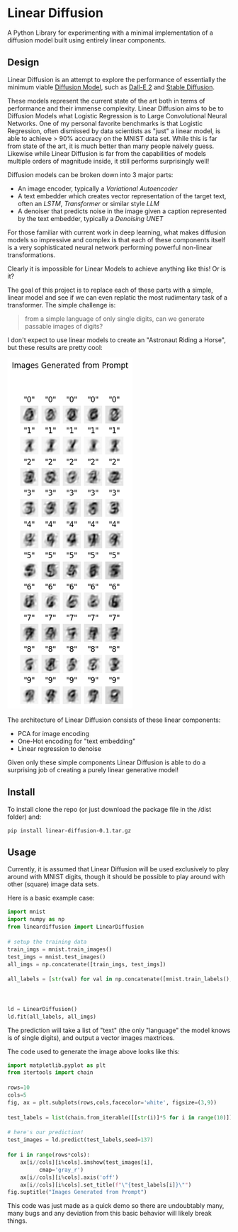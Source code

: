 # Linear Diffusion

A Python Library for experimenting with a minimal implementation of a diffusion model built using entirely linear components.

## Design

Linear Diffusion is an attempt to explore the performance of essentially the minimum viable [Diffusion Model](https://lilianweng.github.io/posts/2021-07-11-diffusion-models/), such as [Dall-E 2](https://openai.com/product/dall-e-2) and [Stable Diffusion](https://stability.ai/blog/stable-diffusion-v2-release).

These models represent the current state of the art both in terms of performance and their immense complexity. 
Linear Diffusion aims to be to Diffusion Models what Logistic Regression is to Large Convolutional Neural 
Networks. One of my personal favorite benchmarks is that Logistic Regression, often dismissed by 
data scientists as "just" a linear model, is able to achieve > 90% accuracy on the MNIST data set. 
While this is far from state of the art, it is much better than many people naively guess. Likewise while Linear
Diffusion is far from the capabilities of models multiple orders of magnitude inside, it still performs surprisingly well!

Diffusion models can be broken down into 3 major parts:

- An image encoder, typically a *Variational Autoencoder*
- A text embedder which creates vector representation of the target text, often an *LSTM*, *Transformer* or similar style *LLM*
- A denoiser that predicts noise in the image given a caption represented by the text embedder, typically a *Denoising UNET*

For those familiar with current work in deep learning, what makes diffusion models so impressive and complex is that each 
of these components itself is a very sophisticated neural network performing powerful non-linear transformations.

Clearly it is impossible for Linear Models to achieve anything like this! Or is it?

The goal of this project is to replace each of these parts with a simple, linear model and see if we can even replatic
the most rudimentary task of a transformer. The simple challenge is:

> from a simple language of only single digits, can we generate passable images of digits?

I don't expect to use linear models to create an "Astronaut Riding a Horse", but these results are pretty cool:

!["linear diffusion results"](./linear_diffusion_results.png)

The architecture of Linear Diffusion consists of these linear components:

- PCA for image encoding
- One-Hot encoding for "text embedding"
- Linear regression to denoise

Given only these simple components Linear Diffusion is able to do a surprising job of creating a purely linear generative model!

## Install

To install clone the repo (or just download the package file in the /dist folder) and:

```commandline
pip install linear-diffusion-0.1.tar.gz
```

## Usage

Currently, it is assumed that Linear Diffusion will be used exclusively to play around with MNIST digits,
though it should be possible to play around with other (square) image data sets.

Here is a basic example case:

```python
import mnist
import numpy as np
from lineardiffusion import LinearDiffusion

# setup the training data
train_imgs = mnist.train_images()
test_imgs = mnist.test_images()
all_imgs = np.concatenate([train_imgs, test_imgs])

all_labels = [str(val) for val in np.concatenate([mnist.train_labels(), mnist.test_labels()])]



ld = LinearDiffusion()
ld.fit(all_labels, all_imgs)
```


The prediction will take a list of "text" (the only "language" the model knows is of single digits), and output a vector
images maxtrices.

The code used to generate the image above looks like this:

```python
import matplotlib.pyplot as plt
from itertools import chain

rows=10
cols=5
fig, ax = plt.subplots(rows,cols,facecolor='white', figsize=(3,9))

test_labels = list(chain.from_iterable([[str(i)]*5 for i in range(10)]))

# here's our prediction!
test_images = ld.predict(test_labels,seed=137)

for i in range(rows*cols):
    ax[i//cols][i%cols].imshow(test_images[i],
          cmap='gray_r')
    ax[i//cols][i%cols].axis('off')
    ax[i//cols][i%cols].set_title(f"\"{test_labels[i]}\"")
fig.suptitle("Images Generated from Prompt")
```

This code was just made as a quick demo so there are undoubtably many, many bugs and any deviation from this basic 
behavior will likely break things.
